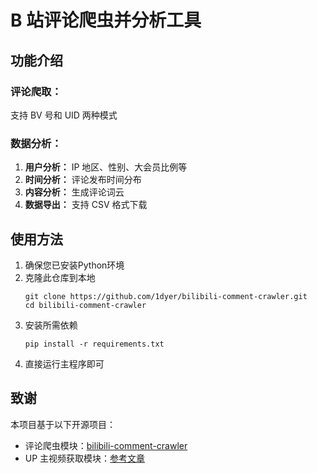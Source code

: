 # B 站评论爬虫并分析工具

## 功能介绍

### 评论爬取：

支持 BV 号和 UID 两种模式


### 数据分析：

1.  **用户分析：** IP 地区、性别、大会员比例等
2.  **时间分析：** 评论发布时间分布
3.  **内容分析：** 生成评论词云
4.  **数据导出：** 支持 CSV 格式下载

## 使用方法

1. 确保您已安装Python环境
2. 克隆此仓库到本地
   ```
   git clone https://github.com/1dyer/bilibili-comment-crawler.git
   cd bilibili-comment-crawler
   ```
3. 安装所需依赖
   ```
   pip install -r requirements.txt
   ```
4. 直接运行主程序即可

## 致谢

本项目基于以下开源项目：

- 评论爬虫模块：[bilibili-comment-crawler](https://github.com/1dyer/bilibili-comment-crawler)
- UP 主视频获取模块：[参考文章](https://blog.csdn.net/qq_41661843/article/details/136329757)